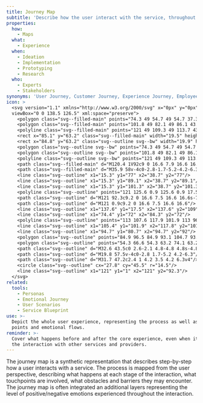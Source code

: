 ```yaml
---
title: Journey Map
subtitle: 'Describe how the user interact with the service, throughout its touchpoints'
properties:
  how:
    - Maps
  what:
    - Experience
  when:
    - Ideation
    - Implementation
    - Prototyping
    - Research
  who:
    - Experts
    - Stakeholders
synonyms: 'User Journey, Customer Journey, Experience Journey, Employee Journey'
icon: >
  <svg version="1.1" xmlns="http://www.w3.org/2000/svg" x="0px" y="0px"
  viewBox="0 0 138.5 126.5" xml:space="preserve">
    <polygon class="svg--filled-main" points="74.3 49 54.7 49 54.7 37.3 74.3 37.3 78.2 43.3 "/>
    <polygon class="svg--filled-main" points="101.8 49 82.1 49 86.1 43.3 82.1 37.3 101.8 37.3 105.7 43.3 "/>
    <polyline class="svg--filled-main" points="121 49 109.3 49 113.7 43.3 109.3 37.3 120.6 37.3 "/>
    <rect x="85.1" y="63.2" class="svg--filled-main" width="19.5" height="16.8"/>
    <rect x="84.8" y="63.2" class="svg--outline svg--bw" width="19.9" height="17.5"/>
    <polygon class="svg--outline svg--bw" points="74.3 49 54.7 49 54.7 37.3 74.3 37.3 78.2 43.3 "/>
    <polygon class="svg--outline svg--bw" points="101.8 49 82.1 49 86.1 43.3 82.1 37.3 101.8 37.3 105.7 43.3 "/>
    <polyline class="svg--outline svg--bw" points="121 49 109.3 49 113.7 43.3 109.3 37.3 120.6 37.3 "/>
    <path class="svg--filled-main" d="M120.4 1V92c9 0 16.6 7.9 16.6 16.9l-0.3-91.8C136.7 8.2 129.4 0.9 120.4 1"/>
    <path class="svg--filled-main" d="M35.9 58v-4c0-2.8-1.7-5.2-4.2-6.3H24c-2.4 1-4.2 3.5-4.2 6.3v4c0 0 3.3 2 8 2C32.6 60 35.9 58 35.9 58z"/>
    <line class="svg--outline" x1="15.3" y1="77" x2="38.7" y2="77"/>
    <line class="svg--outline" x1="15.3" y1="89.1" x2="38.7" y2="89.1"/>
    <line class="svg--outline" x1="15.3" y1="101.3" x2="38.7" y2="101.3"/>
    <polyline class="svg--outline" points="121 125.6 0.9 125.6 0.9 17.5 120.4 17.5 "/>
    <path class="svg--outline" d="M121 92.3c9.2 0 16.6 7.5 16.6 16.6s-7.5 16.6-16.6 16.6"/>
    <path class="svg--outline" d="M121 0.9c9.2 0 16.6 7.5 16.6 16.6"/>
    <line class="svg--outline" x1="137.6" y1="17.5" x2="137.6" y2="109"/>
    <line class="svg--outline" x1="74.4" y1="72" x2="84.3" y2="72"/>
    <polyline class="svg--outline" points="113 107.6 117.9 101.9 113 96.1 "/>
    <line class="svg--outline" x1="105.4" y1="101.9" x2="117.8" y2="101.9"/>
    <line class="svg--outline" x1="94.7" y1="80.7" x2="94.7" y2="92"/>
    <polygon class="svg--outline" points="84.9 96.5 84.9 93.1 104.7 93.1 104.7 110.6 84.9 110.6 84.9 106.9 "/>
    <polygon class="svg--outline" points="54.3 66.6 54.3 63.2 74.1 63.2 74.1 80.7 54.3 80.7 54.3 77 "/>
    <path class="svg--outline" d="M32.6 43.5c0 2.6-2.1 4.8-4.8 4.8s-4.8-2.2-4.8-4.8v-1.7c0-2.6 2.1-4.8 4.8-4.8s4.8 2.2 4.8 4.8V43.5z"/>
    <path class="svg--outline" d="M19.8 57.5v-4c0-2.8 1.7-5.2 4.2-6.3"/>
    <path class="svg--outline" d="M31.7 47.2c2.4 1 4.2 3.5 4.2 6.3v4"/>
    <circle class="svg--outline" cx="27.8" cy="45.5" r="14.5"/>
    <line class="svg--outline" x1="121" y1="1" x2="121" y2="92.3"/>
  </svg>
related:
  tools:
    - Personas
    - Emotional Journey
    - User Scenarios
    - Service Blueprint
use: >-
  Depict the whole user experience, representing the process as well as pain
  points and emotional flows.
reminder: >-
  Cover what happens before and after the core experience, even when it includes
  the interaction with other services and providers.
---
```

The journey map is a synthetic representation that describes step-by-step how a user interacts with a service. The process is mapped from the user perspective, describing what happens at each stage of the interaction, what touchpoints are involved, what obstacles and barriers they may encounter. The journey map is often integrated an additional layers representing the level of positive/negative emotions experienced throughout the interaction.
